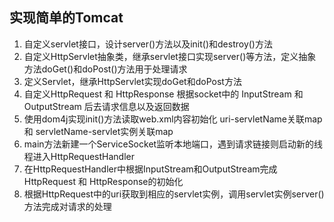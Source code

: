 ## 实现简单的Tomcat
1. 自定义servlet接口，设计server()方法以及init()和destroy()方法
2. 自定义HttpServlet抽象类，继承servlet接口实现server()等方法，定义抽象方法doGet()和doPost()方法用于处理请求
3. 定义Servlet，继承HttpServlet实现doGet和doPost方法
4. 自定义HttpRequest 和 HttpResponse 根据socket中的 InputStream 和 OutputStream 后去请求信息以及返回数据 
5. 使用dom4j实现init()方法读取web.xml内容初始化 uri-servletName关联map 和 servletName-servlet实例关联map 
6. main方法新建一个ServiceSocket监听本地端口，遇到请求链接则启动新的线程进入HttpRequestHandler
7. 在HttpRequestHandler中根据InputStream和OutputStream完成HttpRequest 和 HttpResponse的初始化
8. 根据HttpRequest中的uri获取到相应的servlet实例，调用servlet实例server()方法完成对请求的处理